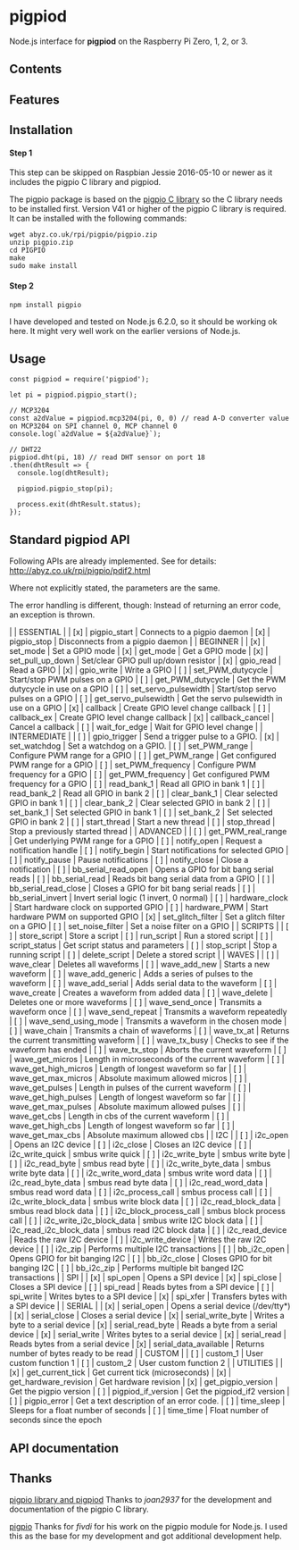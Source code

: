# pigpiod

Node.js interface for **pigpiod** on the Raspberry Pi Zero, 1, 2, or 3.

## Contents

## Features

## Installation

#### Step 1

This step can be skipped on Raspbian Jessie 2016-05-10 or newer as it includes the pigpio C library and pigpiod.

The pigpio package is based on the
[pigpio C library](https://github.com/joan2937/pigpio) so the C library needs to be installed first. Version V41 or higher of the pigpio C library is
required. It can be installed with the following commands:

```
wget abyz.co.uk/rpi/pigpio/pigpio.zip
unzip pigpio.zip
cd PIGPIO
make
sudo make install
```

#### Step 2

```
npm install pigpio
```

I have developed and tested on Node.js 6.2.0, so it should be working ok here. It might very well work on the earlier versions of Node.js.

## Usage

```
const pigpiod = require('pigpiod');

let pi = pigpiod.pigpio_start();

// MCP3204
const a2dValue = pigpiod.mcp3204(pi, 0, 0) // read A-D converter value on MCP3204 on SPI channel 0, MCP channel 0
console.log(`a2dValue = ${a2dValue}`);

// DHT22
pigpiod.dht(pi, 18) // read DHT sensor on port 18
.then(dhtResult => {
  console.log(dhtResult);

  pigpiod.pigpio_stop(pi);

  process.exit(dhtResult.status);
});
```

## Standard pigpiod API

Following APIs are already implemented. See for details: http://abyz.co.uk/rpi/pigpio/pdif2.html

Where not explicitly stated, the parameters are the same.

The error handling is different, though: Instead of returning an error code, an exception is thrown.

| | ESSENTIAL |
| [x] | pigpio_start | Connects to a pigpio daemon
| [x] | pigpio_stop | Disconnects from a pigpio daemon
| | BEGINNER |
| [x] | set_mode | Set a GPIO mode
| [x] | get_mode | Get a GPIO mode
| [x] | set_pull_up_down | Set/clear GPIO pull up/down resistor
| [x] | gpio_read | Read a GPIO
| [x] | gpio_write | Write a GPIO
| [ ] | set_PWM_dutycycle | Start/stop PWM pulses on a GPIO
| [ ] | get_PWM_dutycycle | Get the PWM dutycycle in use on a GPIO
| [ ] | set_servo_pulsewidth | Start/stop servo pulses on a GPIO
| [ ] | get_servo_pulsewidth | Get the servo pulsewidth in use on a GPIO
| [x] | callback | Create GPIO level change callback
| [ ] | callback_ex | Create GPIO level change callback
| [x] | callback_cancel | Cancel a callback
| [ ] | wait_for_edge | Wait for GPIO level change
| | INTERMEDIATE |
| [ ] | gpio_trigger | Send a trigger pulse to a GPIO.
| [x] | set_watchdog | Set a watchdog on a GPIO.
| [ ] | set_PWM_range | Configure PWM range for a GPIO
| [ ] | get_PWM_range | Get configured PWM range for a GPIO
| [ ] | set_PWM_frequency | Configure PWM frequency for a GPIO
| [ ] | get_PWM_frequency | Get configured PWM frequency for a GPIO
| [ ] | read_bank_1 | Read all GPIO in bank 1
| [ ] | read_bank_2 | Read all GPIO in bank 2
| [ ] | clear_bank_1 | Clear selected GPIO in bank 1
| [ ] | clear_bank_2 | Clear selected GPIO in bank 2
| [ ] | set_bank_1 | Set selected GPIO in bank 1
| [ ] | set_bank_2 | Set selected GPIO in bank 2
| [ ] | start_thread | Start a new thread
| [ ] | stop_thread | Stop a previously started thread
| | ADVANCED |
| [ ] | get_PWM_real_range | Get underlying PWM range for a GPIO
| [ ] | notify_open | Request a notification handle
| [ ] | notify_begin | Start notifications for selected GPIO
| [ ] | notify_pause | Pause notifications
| [ ] | notify_close | Close a notification
| [ ] | bb_serial_read_open | Opens a GPIO for bit bang serial reads
| [ ] | bb_serial_read | Reads bit bang serial data from a GPIO
| [ ] | bb_serial_read_close | Closes a GPIO for bit bang serial reads
| [ ] | bb_serial_invert | Invert serial logic (1 invert, 0 normal)
| [ ] | hardware_clock | Start hardware clock on supported GPIO
| [ ] | hardware_PWM | Start hardware PWM on supported GPIO
| [x] | set_glitch_filter | Set a glitch filter on a GPIO
| [ ] | set_noise_filter | Set a noise filter on a GPIO
| | SCRIPTS |
| [ ] | store_script | Store a script
| [ ] | run_script | Run a stored script
| [ ] | script_status | Get script status and parameters
| [ ] | stop_script | Stop a running script
| [ ] | delete_script | Delete a stored script
| | WAVES |
| [ ] | wave_clear | Deletes all waveforms
| [ ] | wave_add_new | Starts a new waveform
| [ ] | wave_add_generic | Adds a series of pulses to the waveform
| [ ] | wave_add_serial | Adds serial data to the waveform
| [ ] | wave_create | Creates a waveform from added data
| [ ] | wave_delete | Deletes one or more waveforms
| [ ] | wave_send_once | Transmits a waveform once
| [ ] | wave_send_repeat | Transmits a waveform repeatedly
| [ ] | wave_send_using_mode | Transmits a waveform in the chosen mode
| [ ] | wave_chain | Transmits a chain of waveforms
| [ ] | wave_tx_at | Returns the current transmitting waveform
| [ ] | wave_tx_busy | Checks to see if the waveform has ended
| [ ] | wave_tx_stop | Aborts the current waveform
| [ ] | wave_get_micros | Length in microseconds of the current waveform
| [ ] | wave_get_high_micros | Length of longest waveform so far
| [ ] | wave_get_max_micros | Absolute maximum allowed micros
| [ ] | wave_get_pulses | Length in pulses of the current waveform
| [ ] | wave_get_high_pulses | Length of longest waveform so far
| [ ] | wave_get_max_pulses | Absolute maximum allowed pulses
| [ ] | wave_get_cbs | Length in cbs of the current waveform
| [ ] | wave_get_high_cbs | Length of longest waveform so far
| [ ] | wave_get_max_cbs | Absolute maximum allowed cbs
| | I2C |
| [ ] | i2c_open | Opens an I2C device
| [ ] | i2c_close | Closes an I2C device
| [ ] | i2c_write_quick | smbus write quick
| [ ] | i2c_write_byte | smbus write byte
| [ ] | i2c_read_byte | smbus read byte
| [ ] | i2c_write_byte_data | smbus write byte data
| [ ] | i2c_write_word_data | smbus write word data
| [ ] | i2c_read_byte_data | smbus read byte data
| [ ] | i2c_read_word_data | smbus read word data
| [ ] | i2c_process_call | smbus process call
| [ ] | i2c_write_block_data | smbus write block data
| [ ] | i2c_read_block_data | smbus read block data
| [ ] | i2c_block_process_call | smbus block process call
| [ ] | i2c_write_i2c_block_data | smbus write I2C block data
| [ ] | i2c_read_i2c_block_data | smbus read I2C block data
| [ ] | i2c_read_device | Reads the raw I2C device
| [ ] | i2c_write_device | Writes the raw I2C device
| [ ] | i2c_zip | Performs multiple I2C transactions
| [ ] | bb_i2c_open | Opens GPIO for bit banging I2C
| [ ] | bb_i2c_close | Closes GPIO for bit banging I2C
| [ ] | bb_i2c_zip | Performs multiple bit banged I2C transactions
| | SPI |
| [x] | spi_open | Opens a SPI device
| [x] | spi_close | Closes a SPI device
| [ ] | spi_read | Reads bytes from a SPI device
| [ ] | spi_write | Writes bytes to a SPI device
| [x] | spi_xfer | Transfers bytes with a SPI device
| | SERIAL |
| [x] | serial_open | Opens a serial device (/dev/tty*)
| [x] | serial_close | Closes a serial device
| [x] | serial_write_byte | Writes a byte to a serial device
| [x] | serial_read_byte | Reads a byte from a serial device
| [x] | serial_write | Writes bytes to a serial device
| [x] | serial_read | Reads bytes from a serial device
| [x] | serial_data_available | Returns number of bytes ready to be read
| | CUSTOM |
| [ ] | custom_1 | User custom function 1
| [ ] | custom_2 | User custom function 2
| | UTILITIES |
| [x] | get_current_tick | Get current tick (microseconds)
| [x] | get_hardware_revision | Get hardware revision
| [x] | get_pigpio_version | Get the pigpio version
| [ ] | pigpiod_if_version | Get the pigpiod_if2 version
| [ ] | pigpio_error | Get a text description of an error code.
| [ ] | time_sleep | Sleeps for a float number of seconds
| [ ] | time_time | Float number of seconds since the epoch

## API documentation

## Thanks

[pigpio library and pigpiod](http://abyz.co.uk/rpi/pigpio/) Thanks to _joan2937_ for the development and documentation of the pigpio C library.

[pigpio](https://github.com/fivdi/pigpio) Thanks for _fivdi_ for his work on the pigpio module for Node.js. I used this as the base for my development and got additional development help.
